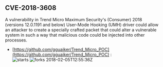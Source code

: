 ## CVE-2018-3608
 A vulnerability in Trend Micro Maximum Security's (Consumer) 2018 (versions 12.0.1191 and below) User-Mode Hooking (UMH) driver could allow an attacker to create a specially crafted packet that could alter a vulnerable system in such a way that malicious code could be injected into other processes.

- [https://github.com/gguaiker/Trend_Micro_POC](https://github.com/gguaiker/Trend_Micro_POC) :  
![starts](https://img.shields.io/github/stars/gguaiker/Trend_Micro_POC.svg) 
![forks](https://img.shields.io/github/forks/gguaiker/Trend_Micro_POC.svg) 
2018-02-05T12:55:36Z

